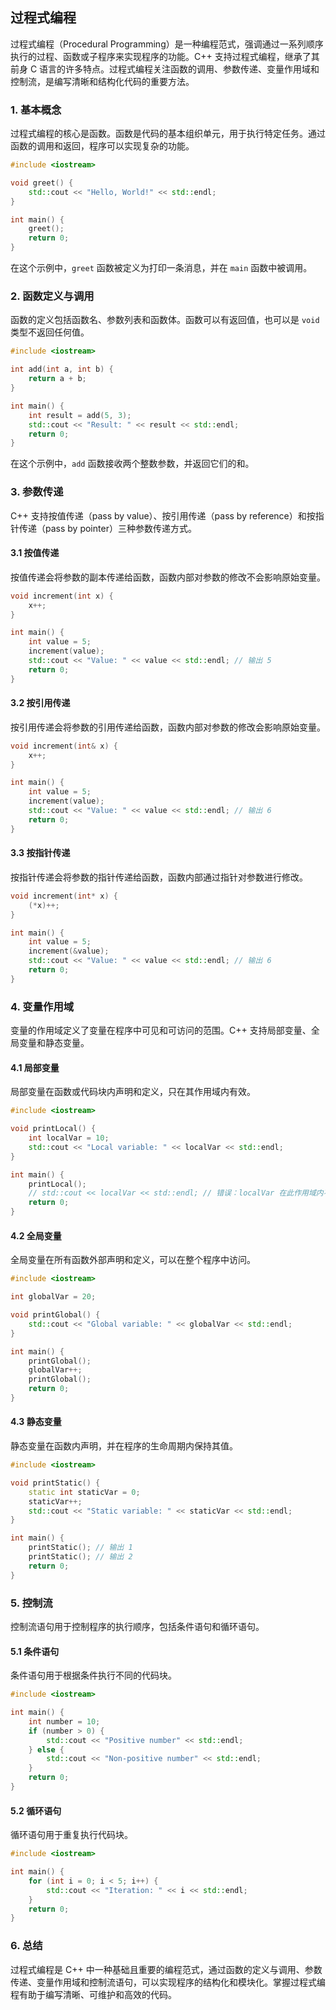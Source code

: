 ## 过程式编程

过程式编程（Procedural Programming）是一种编程范式，强调通过一系列顺序执行的过程、函数或子程序来实现程序的功能。C++ 支持过程式编程，继承了其前身 C 语言的许多特点。过程式编程关注函数的调用、参数传递、变量作用域和控制流，是编写清晰和结构化代码的重要方法。

### 1. **基本概念**

过程式编程的核心是函数。函数是代码的基本组织单元，用于执行特定任务。通过函数的调用和返回，程序可以实现复杂的功能。

```cpp
#include <iostream>

void greet() {
    std::cout << "Hello, World!" << std::endl;
}

int main() {
    greet();
    return 0;
}
```

在这个示例中，`greet` 函数被定义为打印一条消息，并在 `main` 函数中被调用。

### 2. **函数定义与调用**

函数的定义包括函数名、参数列表和函数体。函数可以有返回值，也可以是 `void` 类型不返回任何值。

```cpp
#include <iostream>

int add(int a, int b) {
    return a + b;
}

int main() {
    int result = add(5, 3);
    std::cout << "Result: " << result << std::endl;
    return 0;
}
```

在这个示例中，`add` 函数接收两个整数参数，并返回它们的和。

### 3. **参数传递**

C++ 支持按值传递（pass by value）、按引用传递（pass by reference）和按指针传递（pass by pointer）三种参数传递方式。

#### 3.1 **按值传递**

按值传递会将参数的副本传递给函数，函数内部对参数的修改不会影响原始变量。

```cpp
void increment(int x) {
    x++;
}

int main() {
    int value = 5;
    increment(value);
    std::cout << "Value: " << value << std::endl; // 输出 5
    return 0;
}
```

#### 3.2 **按引用传递**

按引用传递会将参数的引用传递给函数，函数内部对参数的修改会影响原始变量。

```cpp
void increment(int& x) {
    x++;
}

int main() {
    int value = 5;
    increment(value);
    std::cout << "Value: " << value << std::endl; // 输出 6
    return 0;
}
```

#### 3.3 **按指针传递**

按指针传递会将参数的指针传递给函数，函数内部通过指针对参数进行修改。

```cpp
void increment(int* x) {
    (*x)++;
}

int main() {
    int value = 5;
    increment(&value);
    std::cout << "Value: " << value << std::endl; // 输出 6
    return 0;
}
```

### 4. **变量作用域**

变量的作用域定义了变量在程序中可见和可访问的范围。C++ 支持局部变量、全局变量和静态变量。

#### 4.1 **局部变量**

局部变量在函数或代码块内声明和定义，只在其作用域内有效。

```cpp
#include <iostream>

void printLocal() {
    int localVar = 10;
    std::cout << "Local variable: " << localVar << std::endl;
}

int main() {
    printLocal();
    // std::cout << localVar << std::endl; // 错误：localVar 在此作用域内不可见
    return 0;
}
```

#### 4.2 **全局变量**

全局变量在所有函数外部声明和定义，可以在整个程序中访问。

```cpp
#include <iostream>

int globalVar = 20;

void printGlobal() {
    std::cout << "Global variable: " << globalVar << std::endl;
}

int main() {
    printGlobal();
    globalVar++;
    printGlobal();
    return 0;
}
```

#### 4.3 **静态变量**

静态变量在函数内声明，并在程序的生命周期内保持其值。

```cpp
#include <iostream>

void printStatic() {
    static int staticVar = 0;
    staticVar++;
    std::cout << "Static variable: " << staticVar << std::endl;
}

int main() {
    printStatic(); // 输出 1
    printStatic(); // 输出 2
    return 0;
}
```

### 5. **控制流**

控制流语句用于控制程序的执行顺序，包括条件语句和循环语句。

#### 5.1 **条件语句**

条件语句用于根据条件执行不同的代码块。

```cpp
#include <iostream>

int main() {
    int number = 10;
    if (number > 0) {
        std::cout << "Positive number" << std::endl;
    } else {
        std::cout << "Non-positive number" << std::endl;
    }
    return 0;
}
```

#### 5.2 **循环语句**

循环语句用于重复执行代码块。

```cpp
#include <iostream>

int main() {
    for (int i = 0; i < 5; i++) {
        std::cout << "Iteration: " << i << std::endl;
    }
    return 0;
}
```

### 6. **总结**

过程式编程是 C++ 中一种基础且重要的编程范式，通过函数的定义与调用、参数传递、变量作用域和控制流语句，可以实现程序的结构化和模块化。掌握过程式编程有助于编写清晰、可维护和高效的代码。
